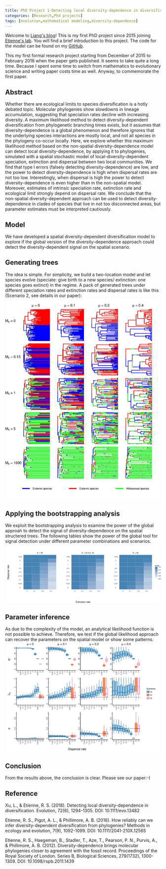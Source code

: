 ```yaml
---
title: PhD Project 1-Detecting local diversity-dependence in diversification
categories: [Research,Phd projects]
tags: [evolution,mathematical modeling,diversity-dependence]
---
```


Welcome to [Liang&apos;s blog](https://xl0418.github.io/)! This is my first PhD project since 2015 joining [Etienne&apos;s lab](https://www.rug.nl/staff/r.s.etienne/). You will find a brief introduction to this project. The code for the model can be found on my [GitHub](https://github.com/xl0418/code).

This my first formal research project starting from December of 2015 to February 2018 when the paper gets published. It seems to take quite a long time. Because I spent some time to switch from mathematics to evolutionary science and writing paper costs time as well. Anyway, to commemorate the first paper. 

<!--more-->
## Abstract
Whether there are ecological limits to species diversification is a hotly debated topic. Molecular phylogenies show slowdowns in lineage accumulation, suggesting that speciation rates decline with increasing diversity. A maximum likelihood method to detect diversity-dependent diversification from phylogenetic branching times exists, but it assumes that diversity-dependence is a global phenomenon and therefore ignores that the underlying species interactions are mostly local, and not all species in the phylogeny co-occur locally. Here, we explore whether this maximum likelihood method based on the non-spatial diversity-dependence model can detect local diversity-dependence, by applying it to phylogenies, simulated with a spatial stochastic model of local-diversity-dependent speciation, extinction and dispersal between two local communities. We find that type I errors (falsely detecting diversity-dependence) are low, and the power to detect diversity-dependence is high when dispersal rates are not too low. Interestingly, when dispersal is high the power to detect diversity-dependence is even higher than in the non-spatial model. Moreover, estimates of intrinsic speciation rate, extinction rate and ecological limit strongly depend on dispersal rate. We conclude that the non-spatial diversity-dependent approach can be used to detect diversity-dependence in clades of species that live in not too disconnected areas, but parameter estimates must be interpreted cautiously.

## Model
We have developed a spatial diversity-dependent diversification model to explore if the global version of the diversity-dependence approach could detect the diversity-dependent signal on the spatial scenario. 

## Generating trees
The idea is simple. For simplicity, we build a two-location model and let species evolve (speciate: give birth to a new species/ extinction: one species goes extinct) in the regime. A pack of generated trees under different speciation rates and extinction rates and dispersal rates is like this (Scenario 2, see details in our paper):
![Generating trees](2018-10-22-IntrotoPro1/Trees_S2.jpg)

## Applying the bootstrapping analysis
We exploit the bootstrapping analysis to examine the power of the global approah to detect the signal of diversity-dependence on the spatial structered trees. The following tables show the power of the global tool for signal detection under different parameter combinations and scenarios.
![Power of the method](2018-10-22-IntrotoPro1/Powertable.jpg)

## Parameter inference
As due to the complexity of the model, an analytical likelihood function is not possible to achieve. Therefore, we test if the global likelihood approach can recover the parameters on the spatial model or show some patterns.
![Parameter inference](2018-10-22-IntrotoPro1/Est_S2VS.jpg)

## Conclusion
From the results above, the conclusion is clear. Please see our paper:-)

## Reference
Xu, L., & Etienne, R. S. (2018). Detecting local diversity-dependence in diversification. Evolution, 72(6), 1294-1305. DOI: 10.1111/evo.13482 
  
Etienne, R. S., Pigot, A. L., & Phillimore, A. B. (2016). How reliably can we infer diversity-dependent diversification from phylogenies? Methods in ecology and evolution, 7(9), 1092-1099. DOI: 10.1111/2041-210X.12565

Etienne, R. S., Haegeman, B., Stadler, T., Aze, T., Pearson, P. N., Purvis, A., & Phillimore, A. B. (2012). Diversity-dependence brings molecular phylogenies closer to agreement with the fossil record. Proceedings of the Royal Society of London. Series B, Biological Sciences, 279(1732), 1300-1309. DOI: 10.1098/rspb.2011.1439
